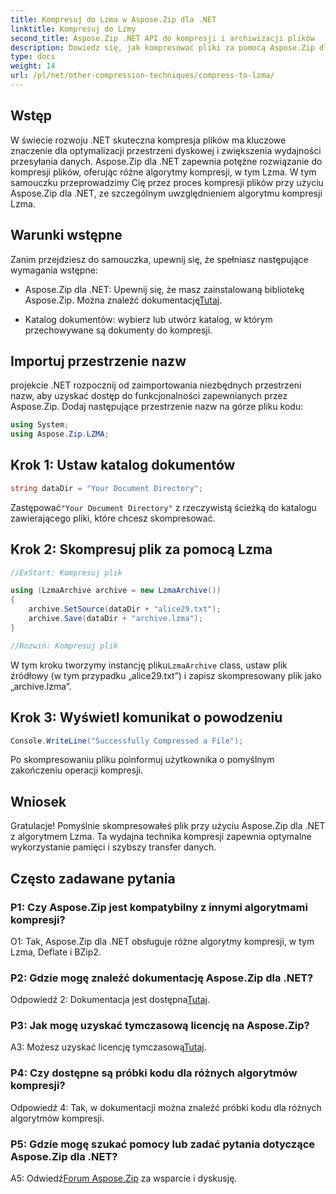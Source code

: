 ```yaml
---
title: Kompresuj do Lzma w Aspose.Zip dla .NET
linktitle: Kompresuj do Lzmy
second_title: Aspose.Zip .NET API do kompresji i archiwizacji plików
description: Dowiedz się, jak kompresować pliki za pomocą Aspose.Zip dla .NET z potężnym algorytmem Lzma. Zoptymalizuj pamięć masową i zwiększ wydajność przesyłania danych bez wysiłku.
type: docs
weight: 14
url: /pl/net/other-compression-techniques/compress-to-lzma/
---
```

## Wstęp

W świecie rozwoju .NET skuteczna kompresja plików ma kluczowe znaczenie dla optymalizacji przestrzeni dyskowej i zwiększenia wydajności przesyłania danych. Aspose.Zip dla .NET zapewnia potężne rozwiązanie do kompresji plików, oferując różne algorytmy kompresji, w tym Lzma. W tym samouczku przeprowadzimy Cię przez proces kompresji plików przy użyciu Aspose.Zip dla .NET, ze szczególnym uwzględnieniem algorytmu kompresji Lzma.

## Warunki wstępne

Zanim przejdziesz do samouczka, upewnij się, że spełniasz następujące wymagania wstępne:

-  Aspose.Zip dla .NET: Upewnij się, że masz zainstalowaną bibliotekę Aspose.Zip. Można znaleźć dokumentację[Tutaj](https://reference.aspose.com/zip/net/).

- Katalog dokumentów: wybierz lub utwórz katalog, w którym przechowywane są dokumenty do kompresji.

## Importuj przestrzenie nazw

projekcie .NET rozpocznij od zaimportowania niezbędnych przestrzeni nazw, aby uzyskać dostęp do funkcjonalności zapewnianych przez Aspose.Zip. Dodaj następujące przestrzenie nazw na górze pliku kodu:

```csharp
using System;
using Aspose.Zip.LZMA;
```

## Krok 1: Ustaw katalog dokumentów

```csharp
string dataDir = "Your Document Directory";
```

 Zastępować`"Your Document Directory"` z rzeczywistą ścieżką do katalogu zawierającego pliki, które chcesz skompresować.

## Krok 2: Skompresuj plik za pomocą Lzma

```csharp
//ExStart: Kompresuj plik

using (LzmaArchive archive = new LzmaArchive())
{
    archive.SetSource(dataDir + "alice29.txt");
    archive.Save(dataDir + "archive.lzma");
}

//Rozwiń: Kompresuj plik
```

 W tym kroku tworzymy instancję pliku`LzmaArchive` class, ustaw plik źródłowy (w tym przypadku „alice29.txt”) i zapisz skompresowany plik jako „archive.lzma”.

## Krok 3: Wyświetl komunikat o powodzeniu

```csharp
Console.WriteLine("Successfully Compressed a File");
```

Po skompresowaniu pliku poinformuj użytkownika o pomyślnym zakończeniu operacji kompresji.

## Wniosek

Gratulacje! Pomyślnie skompresowałeś plik przy użyciu Aspose.Zip dla .NET z algorytmem Lzma. Ta wydajna technika kompresji zapewnia optymalne wykorzystanie pamięci i szybszy transfer danych.

## Często zadawane pytania

### P1: Czy Aspose.Zip jest kompatybilny z innymi algorytmami kompresji?

O1: Tak, Aspose.Zip dla .NET obsługuje różne algorytmy kompresji, w tym Lzma, Deflate i BZip2.

### P2: Gdzie mogę znaleźć dokumentację Aspose.Zip dla .NET?

 Odpowiedź 2: Dokumentacja jest dostępna[Tutaj](https://reference.aspose.com/zip/net/).

### P3: Jak mogę uzyskać tymczasową licencję na Aspose.Zip?

 A3: Możesz uzyskać licencję tymczasową[Tutaj](https://purchase.aspose.com/temporary-license/).

### P4: Czy dostępne są próbki kodu dla różnych algorytmów kompresji?

Odpowiedź 4: Tak, w dokumentacji można znaleźć próbki kodu dla różnych algorytmów kompresji.

### P5: Gdzie mogę szukać pomocy lub zadać pytania dotyczące Aspose.Zip dla .NET?

 A5: Odwiedź[Forum Aspose.Zip](https://forum.aspose.com/c/zip/37) za wsparcie i dyskusję.